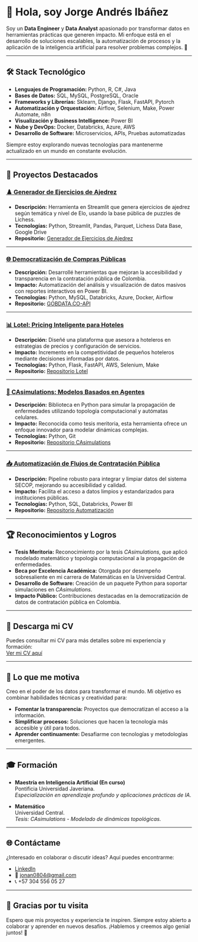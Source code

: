 # 👋 Hola, soy Jorge Andrés Ibáñez

Soy un **Data Engineer** y **Data Analyst** apasionado por transformar datos en herramientas prácticas que generen impacto. Mi enfoque está en el desarrollo de soluciones escalables, la automatización de procesos y la aplicación de la inteligencia artificial para resolver problemas complejos. 🚀

---

## 🛠 Stack Tecnológico

- **Lenguajes de Programación:** Python, R, C#, Java  
- **Bases de Datos:** SQL, MySQL, PostgreSQL, Oracle  
- **Frameworks y Librerías:** Sklearn, Django, Flask, FastAPI, Pytorch  
- **Automatización y Orquestación:** Airflow, Selenium, Make, Power Automate, n8n
- **Visualización y Business Intelligence:** Power BI
- **Nube y DevOps:** Docker, Databricks, Azure, AWS  
- **Desarrollo de Software:** Microservicios, APIs, Pruebas automatizadas  

Siempre estoy explorando nuevas tecnologías para mantenerme actualizado en un mundo en constante evolución.

---

## 🚀 Proyectos Destacados

### [♟️ Generador de Ejercicios de Ajedrez](#)
  - **Descripción:** Herramienta en Streamlit que genera ejercicios de ajedrez según temática y nivel de Elo, usando la base pública de puzzles de Lichess.
  - **Tecnologías:** Python, Streamlit, Pandas, Parquet, Lichess Data Base, Google Drive
  - **Repositorio:** [Generador de Ejercicios de Ajedrez](https://github.com/26-jorge-01/chess-exercise-generator/tree/main)

---

### [🌐 Democratización de Compras Públicas](#)
  - **Descripción:** Desarrollé herramientas que mejoran la accesibilidad y transparencia en la contratación pública de Colombia. 
  - **Impacto:** Automatización del análisis y visualización de datos masivos con reportes interactivos en Power BI.
  - **Tecnologías:** Python, MySQL, Databricks, Azure, Docker, Airflow
  - **Repositorio:** [GOBDATA.CO-API](https://github.com/gobataco/GOBDATA.CO-API)

---

### [📊 Lotel: Pricing Inteligente para Hoteles](#)
  - **Descripción:** Diseñé una plataforma que asesora a hoteleros en estrategias de precios y configuración de servicios.
  - **Impacto:** Incremento en la competitividad de pequeños hoteleros mediante decisiones informadas por datos.
  - **Tecnologías:** Python, Flask, FastAPI, AWS, Selenium, Make
  - **Repositorio:** [Repositorio Lotel](#)

---

### [🦠 CAsimulations: Modelos Basados en Agentes](#)
  - **Descripción:** Biblioteca en Python para simular la propagación de enfermedades utilizando topología computacional y autómatas celulares.
  - **Impacto:** Reconocida como tesis meritoria, esta herramienta ofrece un enfoque innovador para modelar dinámicas complejas.
  - **Tecnologías:** Python, Git
  - **Repositorio:** [Repositorio CAsimulations](#)

---

### [📥 Automatización de Flujos de Contratación Pública](#)
  - **Descripción:** Pipeline robusto para integrar y limpiar datos del sistema SECOP, mejorando su accesibilidad y calidad.
  - **Impacto:** Facilita el acceso a datos limpios y estandarizados para instituciones públicas.
  - **Tecnologías:** Python, SQL, Databricks, Power BI
  - **Repositorio:** [Repositorio Automatización](#)

---

## 🏆 Reconocimientos y Logros

  - **Tesis Meritoria:** Reconocimiento por la tesis *CAsimulations*, que aplicó modelado matemático y topología computacional a la propagación de enfermedades.
  - **Beca por Excelencia Académica:** Otorgada por desempeño sobresaliente en mi carrera de Matemáticas en la Universidad Central.
  - **Desarrollo de Software:** Creación de un paquete Python para soportar simulaciones en *CAsimulations*.
  - **Impacto Público:** Contribuciones destacadas en la democratización de datos de contratación pública en Colombia.

---

## 📄 Descarga mi CV

  Puedes consultar mi CV para más detalles sobre mi experiencia y formación:  
  [Ver mi CV aquí](https://drive.google.com/file/d/1K8joxR0EV0YN_i0hFqAoYOJu-8jhD60X/view?usp=sharing)

---

## 🎯 Lo que me motiva

  Creo en el poder de los datos para transformar el mundo. Mi objetivo es combinar habilidades técnicas y creatividad para:
  - **Fomentar la transparencia:** Proyectos que democratizan el acceso a la información.
  - **Simplificar procesos:** Soluciones que hacen la tecnología más accesible y útil para todos.
  - **Aprender continuamente:** Desafiarme con tecnologías y metodologías emergentes.

---

## 🎓 Formación

  - **Maestría en Inteligencia Artificial (En curso)**  
    Pontificia Universidad Javeriana.  
    *Especialización en aprendizaje profundo y aplicaciones prácticas de IA.*

  - **Matemático**  
    Universidad Central.  
    *Tesis: CAsimulations - Modelado de dinámicas topológicas.*

---

## 🌐 Contáctame

  ¿Interesado en colaborar o discutir ideas? Aquí puedes encontrarme:  
  - [LinkedIn](https://www.linkedin.com/in/jorge-andr%C3%A9s-ib%C3%A1nez-huertas-135a121b2)
  - 📧 jonan0804@gmail.com  
  - 📞 +57 304 556 05 27

---

## 🎉 Gracias por tu visita

  Espero que mis proyectos y experiencia te inspiren. Siempre estoy abierto a colaborar y aprender en nuevos desafíos. ¡Hablemos y creemos algo genial juntos! 🚀
